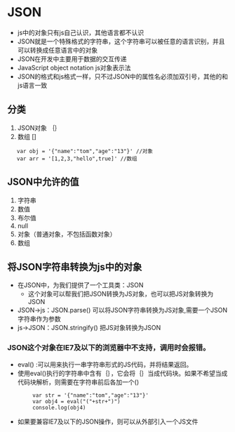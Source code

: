 # JSON
- js中的对象只有js自己认识，其他语言都不认识
- JSON就是一个特殊格式的字符串，这个字符串可以被任意的语言识别，并且可以转换成任意语言中的对象
- JSON在开发中主要用于数据的交互传递
- JavaScript object notation js对象表示法
- JSON的格式和js格式一样，只不过JSON中的属性名必须加双引号，其他的和js语言一致
## 分类
1. JSON对象 ｛｝
2. 数组 []
```
   var obj = '{"name":"tom","age":"13"}' //对象
   var arr = '[1,2,3,"hello",true]' //数组
```
## JSON中允许的值
1. 字符串
2. 数值
3. 布尔值
4. null
5. 对象（普通对象，不包括函数对象）
6. 数组
## 将JSON字符串转换为js中的对象 
- 在JSON中，为我们提供了一个工具类：JSON
    - 这个对象可以帮我们把JSON转换为JS对象，也可以把JS对象转换为JSON
- JSON->js：JSON.parse() 可以将JSON字符串转换为JS对象,需要一个JSON字符串作为参数
- js->JSON：JSON.stringify() 把JS对象转换为JSON

### JSON这个对象在IE7及以下的浏览器中不支持，调用时会报错。
- eval() :可以用来执行一串字符串形式的JS代码，并将结果返回。
- 使用eval()执行的字符串中含有｛｝，它会将｛｝当成代码块。如果不希望当成代码块解析，则需要在字符串前后各加一个()
```
        var str = '{"name":"tom","age":"13"}'
        var obj4 = eval("("+str+")")
        console.log(obj4)
```
- 如果要兼容IE7及以下的JSON操作，则可以从外部引入一个JS文件